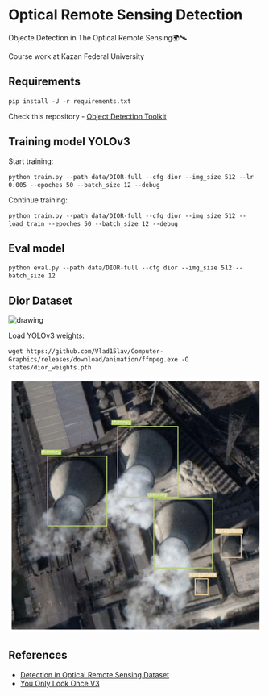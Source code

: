 # Optical Remote Sensing Detection
Objecte Detection in The Optical Remote Sensing🌍🛰

Course work at Kazan Federal University

## Requirements
```
pip install -U -r requirements.txt
```

Check this repository - [Object Detection Toolkit](https://github.com/Vlad15lav/ObjectDetection-Toolkit)

## Training model YOLOv3
Start training:
```
python train.py --path data/DIOR-full --cfg dior --img_size 512 --lr 0.005 --epoches 50 --batch_size 12 --debug
```
Continue training:
```
python train.py --path data/DIOR-full --cfg dior --img_size 512 --load_train --epoches 50 --batch_size 12 --debug
```

## Eval model
```
python eval.py --path data/DIOR-full --cfg dior --img_size 512 --batch_size 12
```
## Dior Dataset
<img src="/images/diorset.png" alt="drawing" width="450"/>

Load YOLOv3 weights:
```
wget https://github.com/Vlad15lav/Computer-Graphics/releases/download/animation/ffmpeg.exe -O states/dior_weights.pth
```

<img src="/images/test.gif" width="550"/>

## References
- [Detection in Optical Remote Sensing Dataset](https://arxiv.org/ftp/arxiv/papers/1909/1909.00133.pdf)
- [You Only Look Once V3](https://arxiv.org/pdf/1804.02767.pdf)
